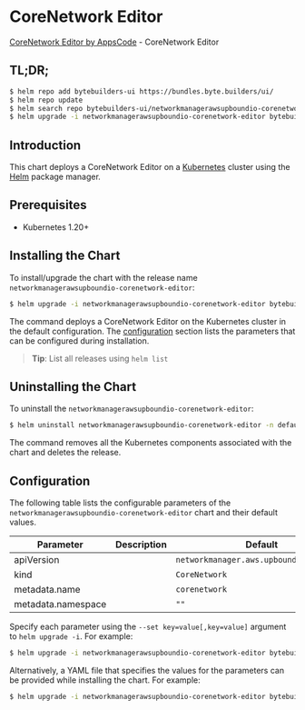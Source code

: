 # CoreNetwork Editor

[CoreNetwork Editor by AppsCode](https://byte.builders) - CoreNetwork Editor

## TL;DR;

```bash
$ helm repo add bytebuilders-ui https://bundles.byte.builders/ui/
$ helm repo update
$ helm search repo bytebuilders-ui/networkmanagerawsupboundio-corenetwork-editor --version=v0.4.18
$ helm upgrade -i networkmanagerawsupboundio-corenetwork-editor bytebuilders-ui/networkmanagerawsupboundio-corenetwork-editor -n default --create-namespace --version=v0.4.18
```

## Introduction

This chart deploys a CoreNetwork Editor on a [Kubernetes](http://kubernetes.io) cluster using the [Helm](https://helm.sh) package manager.

## Prerequisites

- Kubernetes 1.20+

## Installing the Chart

To install/upgrade the chart with the release name `networkmanagerawsupboundio-corenetwork-editor`:

```bash
$ helm upgrade -i networkmanagerawsupboundio-corenetwork-editor bytebuilders-ui/networkmanagerawsupboundio-corenetwork-editor -n default --create-namespace --version=v0.4.18
```

The command deploys a CoreNetwork Editor on the Kubernetes cluster in the default configuration. The [configuration](#configuration) section lists the parameters that can be configured during installation.

> **Tip**: List all releases using `helm list`

## Uninstalling the Chart

To uninstall the `networkmanagerawsupboundio-corenetwork-editor`:

```bash
$ helm uninstall networkmanagerawsupboundio-corenetwork-editor -n default
```

The command removes all the Kubernetes components associated with the chart and deletes the release.

## Configuration

The following table lists the configurable parameters of the `networkmanagerawsupboundio-corenetwork-editor` chart and their default values.

|     Parameter      | Description |                      Default                       |
|--------------------|-------------|----------------------------------------------------|
| apiVersion         |             | <code>networkmanager.aws.upbound.io/v1beta1</code> |
| kind               |             | <code>CoreNetwork</code>                           |
| metadata.name      |             | <code>corenetwork</code>                           |
| metadata.namespace |             | <code>""</code>                                    |


Specify each parameter using the `--set key=value[,key=value]` argument to `helm upgrade -i`. For example:

```bash
$ helm upgrade -i networkmanagerawsupboundio-corenetwork-editor bytebuilders-ui/networkmanagerawsupboundio-corenetwork-editor -n default --create-namespace --version=v0.4.18 --set apiVersion=networkmanager.aws.upbound.io/v1beta1
```

Alternatively, a YAML file that specifies the values for the parameters can be provided while
installing the chart. For example:

```bash
$ helm upgrade -i networkmanagerawsupboundio-corenetwork-editor bytebuilders-ui/networkmanagerawsupboundio-corenetwork-editor -n default --create-namespace --version=v0.4.18 --values values.yaml
```

